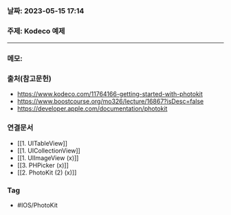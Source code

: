 ### 날짜: 2023-05-15 17:14

### 주제: Kodeco 예제
---
### 메모: 

### 출처(참고문헌) 
- https://www.kodeco.com/11764166-getting-started-with-photokit
- https://www.boostcourse.org/mo326/lecture/16867?isDesc=false
- https://developer.apple.com/documentation/photokit

### 연결문서 
- [[1. UITableView]]
- [[1. UICollectionView]]
- [[1. UIImageView (x)]]
- [[3.  PHPicker (x)]]
- [[2. PhotoKit (2) (x)]]

### Tag
- #IOS/PhotoKit